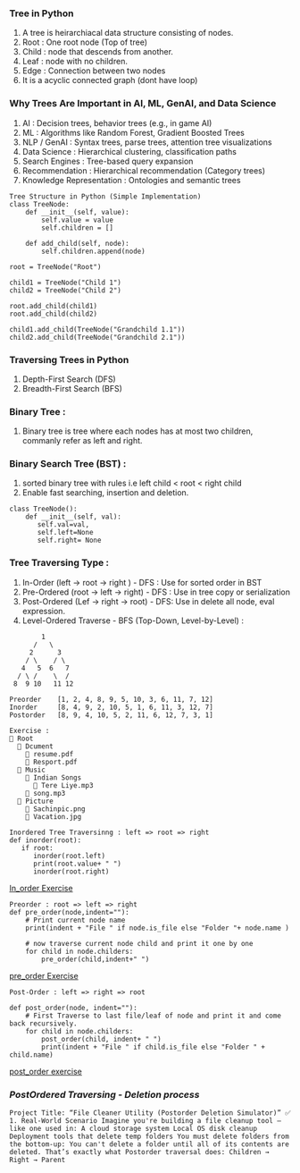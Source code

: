 
### Tree in Python
1. A tree is heirarchiacal data structure consisting of nodes.
2. Root : One root node (Top of tree)
3. Child : node that descends from another.
4. Leaf : node with no children.
5. Edge : Connection between two nodes
5. It  is a acyclic connected graph (dont have loop)

### Why Trees Are Important in AI, ML, GenAI, and Data Science
1. AI : Decision trees, behavior trees (e.g., in game AI) 
2. ML : Algorithms like Random Forest, Gradient Boosted Trees 
3. NLP / GenAI : Syntax trees, parse trees, attention tree visualizations 
4. Data Science : Hierarchical clustering, classification paths 
5. Search Engines : Tree-based query expansion 
6. Recommendation : Hierarchical recommendation (Category trees)
7. Knowledge Representation : Ontologies and semantic trees 

```commandline
Tree Structure in Python (Simple Implementation)
class TreeNode:
    def __init__(self, value):
        self.value = value
        self.children = []

    def add_child(self, node):
        self.children.append(node)
        
root = TreeNode("Root")

child1 = TreeNode("Child 1")
child2 = TreeNode("Child 2")

root.add_child(child1)
root.add_child(child2)

child1.add_child(TreeNode("Grandchild 1.1"))
child2.add_child(TreeNode("Grandchild 2.1"))
```

### Traversing Trees in Python
1. Depth-First Search (DFS)
2. Breadth-First Search (BFS) 

### Binary Tree : 
1. Binary tree is tree where each nodes has at most two children, commanly refer as left and right.

### Binary Search Tree (BST) : 
1. sorted binary tree with rules i.e left child < root < right child 
2. Enable fast searching, insertion and deletion.
```commandline
class TreeNode():
    def __init__(self, val):
       self.val=val,
       self.left=None
       self.right= None
```
### Tree Traversing Type :
1. In-Order (left -> root -> right ) - DFS : Use for sorted order in BST
2. Pre-Ordered (root -> left -> right) - DFS : Use in tree copy or serialization
3. Post-Ordered (Lef -> right -> root) - DFS: Use in delete all node, eval expression.
4. Level-Ordered Traverse - BFS (Top-Down, Level-by-Level) : 

```commandline
        1
      /   \
     2      3
    / \    / \
   4   5  6   7
  / \ /    \  /
 8  9 10   11 12
 
Preorder    [1, 2, 4, 8, 9, 5, 10, 3, 6, 11, 7, 12]
Inorder	    [8, 4, 9, 2, 10, 5, 1, 6, 11, 3, 12, 7]
Postorder   [8, 9, 4, 10, 5, 2, 11, 6, 12, 7, 3, 1]
```

```commandline
Exercise : 
📁 Root
  📁 Dcument
    📄 resume.pdf
    📄 Resport.pdf
  📁 Music
    📁 Indian Songs
      📄 Tere Liye.mp3
    📄 song.mp3
  📁 Picture
    📄 Sachinpic.png
    📄 Vacation.jpg
```

```commandline
Inordered Tree Traversinng : left => root => right
def inorder(root):
   if root:
      inorder(root.left)
      print(root.value+ " ")
      inorder(root.right)
```
[In_order Exercise](in_order_tree.py)

```commandline
Preorder : root => left => right
def pre_order(node,indent=""):
    # Print current node name
    print(indent + "File " if node.is_file else "Folder "+ node.name )
    
    # now traverse current node child and print it one by one
    for child in node.childers:
        pre_order(child,indent+" ")
```
[pre_order Exercise](pre_ordered_tree.py)

```commandline
Post-Order : left => right => root

def post_order(node, indent=""):
    # First Traverse to last file/leaf of node and print it and come back recursively.
    for child in node.childers:
        post_order(child, indent+ " ")
        print(indent + "File " if child.is_file else "Folder " + child.name)
```
[post_order exercise](post_order_tree.py)

### *PostOrdered Traversing - Deletion process* 
`Project Title: “File Cleaner Utility (Postorder Deletion Simulator)”
✅ 1. Real-World Scenario
Imagine you're building a file cleanup tool — like one used in:
A cloud storage system
Local OS disk cleanup
Deployment tools that delete temp folders
You must delete folders from the bottom-up:
You can't delete a folder until all of its contents are deleted.
That’s exactly what Postorder traversal does:
Children → Right → Parent`






